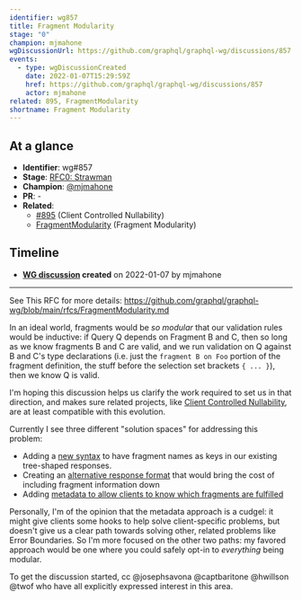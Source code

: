 ```yaml
---
identifier: wg857
title: Fragment Modularity
stage: "0"
champion: mjmahone
wgDiscussionUrl: https://github.com/graphql/graphql-wg/discussions/857
events:
  - type: wgDiscussionCreated
    date: 2022-01-07T15:29:59Z
    href: https://github.com/graphql/graphql-wg/discussions/857
    actor: mjmahone
related: 895, FragmentModularity
shortname: Fragment Modularity
---
```


## At a glance

- **Identifier**: wg#857
- **Stage**: [RFC0: Strawman](https://github.com/graphql/graphql-spec/blob/main/CONTRIBUTING.md#stage-0-strawman)
- **Champion**: [@mjmahone](https://github.com/mjmahone)
- **PR**: -
- **Related**:
  - [#895](/rfcs/895 "Client Controlled Nullability / RFC1") (Client Controlled Nullability)
  - [FragmentModularity](/rfcs/FragmentModularity "Fragment Modularity / RFC0") (Fragment Modularity)

<!-- BEGIN_CUSTOM_TEXT -->



<!-- END_CUSTOM_TEXT -->

## Timeline

- **[WG discussion](https://github.com/graphql/graphql-wg/discussions/857) created** on 2022-01-07 by mjmahone

<!-- VERBATIM -->

---

See This RFC for more details: https://github.com/graphql/graphql-wg/blob/main/rfcs/FragmentModularity.md

In an ideal world, fragments would be *so modular* that our validation rules would be inductive: if Query Q depends on Fragment B and C, then so long as we know fragments B and C are valid, and we run validation on Q against B and C's type declarations (i.e. just the `fragment B on Foo` portion of the fragment definition, the stuff before the selection set brackets `{ ... }`), then we know Q is valid.

I'm hoping this discussion helps us clarify the work required to set us in that direction, and makes sure related projects, like [Client Controlled Nullability](https://github.com/graphql/graphql-spec/pull/895), are at least compatible with this evolution.

Currently I see three different "solution spaces" for addressing this problem:
- Adding a [new syntax](https://github.com/graphql/graphql-wg/blob/main/rfcs/FragmentModularity.md#solution-space-modularity-via-fragment-response-keys) to have fragment names as keys in our existing tree-shaped responses.
- Creating an [alternative response format](https://github.com/graphql/graphql-wg/blob/main/rfcs/FragmentModularity.md#solution-space-new-response-format) that would bring the cost of including fragment information down
- Adding [metadata to allow clients to know which fragments are fulfilled](https://github.com/graphql/graphql-wg/blob/main/rfcs/FragmentModularity.md#solution-space-modularity-via-metadata)

Personally, I'm of the opinion that the metadata approach is a cudgel: it might give clients some hooks to help solve client-specific problems, but doesn't give us a clear path towards solving other, related problems like Error Boundaries. So I'm more focused on the other two paths: my favored approach would be one where you could safely opt-in to *everything* being modular.

To get the discussion started, cc @josephsavona @captbaritone @hwillson @twof who have all explicitly expressed interest in this area.
